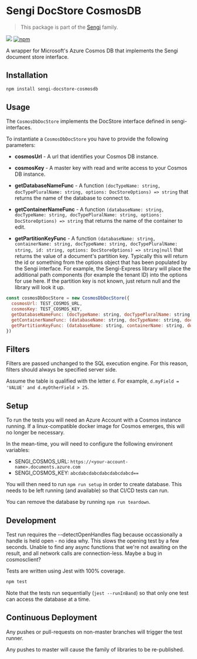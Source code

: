 # Sengi DocStore CosmosDB
 
> This package is part of the [Sengi](https://github.com/karlhulme/sengi) family.

![](https://github.com/karlhulme/sengi/workflows/CD/badge.svg)
[![npm](https://img.shields.io/npm/v/sengi-docstore-cosmosdb.svg)](https://www.npmjs.com/package/sengi-docstore-cosmosdb)

A wrapper for Microsoft's Azure Cosmos DB that implements the Sengi document store interface.

## Installation

```bash
npm install sengi-docstore-cosmosdb
```

## Usage

The `CosmosDbDocStore` implements the DocStore interface defined in sengi-interfaces.

To instantiate a `CosmosDbDocStore` you have to provide the following parameters:

* **cosmosUrl** - A url that identifies your Cosmos DB instance.

* **cosmosKey** - A master key with read and write access to your Cosmos DB instance.

* **getDatabaseNameFunc** - A function `(docTypeName: string, docTypePluralName: string, options: DocStoreOptions) => string` that returns the name of the database to connect to.

* **getContainerNameFunc** - A function `(databaseName: string, docTypeName: string, docTypePluralName: string, options: DocStoreOptions) => string` that returns the name of the container to edit.

* **getPartitionKeyFunc** - A function `(databaseName: string, containerName: string, docTypeName: string, docTypePluralName: string, id: string, options: DocStoreOptions) => string|null` that returns the value of a document's partition key.  Typically this will return the id or something from the options
object that has been populated by the Sengi interface.  For example, the Sengi-Express library will place the additional path components (for example the tenant ID) into the options for use here.  If the partition key is not known, just return null and the library will look it up.

```javascript
const cosmosDbDocStore = new CosmosDbDocStore({
  cosmosUrl: TEST_COSMOS_URL,
  cosmosKey: TEST_COSMOS_KEY,
  getDatabaseNameFunc: (docTypeName: string, docTypePluralName: string, options: DocStoreOptions) => 'sengi',
  getContainerNameFunc: (databaseName: string, docTypeName: string, docTypePluralName: string) => docTypePluralName,
  getPartitionKeyFunc: (databaseName: string, containerName: string, docTypeName: string, docTypePluralName: string, id: string) => docTypePluralName === 'trees' ? id : null
})
```

## Filters

Filters are passed unchanged to the SQL execution engine.  For this reason, filters should always be specified server side.

Assume the table is qualified with the letter `d`.  For example, `d.myField = 'VALUE' and d.myOtherField > 25`.

## Setup

To run the tests you will need an Azure Account with a Cosmos instance running.  If a linux-compatible docker image for Cosmos emerges, this will no longer be necessary.

In the mean-time, you will need to configure the following environent variables:

* SENGI_COSMOS_URL: `https://<your-account-name>.documents.azure.com`
* SENGI_COSMOS_KEY: `abcdabcdabcdabcdabcdabcd==`

You will then need to run `npm run setup` in order to create database.  This needs to be left running (and available) so that CI/CD tests can run.

You can remove the database by running `npm run teardown`.

## Development

Test run requires the --detectOpenHandles flag because occassionally a handle is held open - no idea why.
This slows the opening test by a few seconds.
Unable to find any async functions that we're not awaiting on the result, and all network calls are connection-less.  Maybe a bug in cosmosclient?

Tests are written using Jest with 100% coverage.

```bash
npm test
```

Note that the tests run sequentially (`jest --runInBand`) so that only one test can access the database at a time. 

## Continuous Deployment

Any pushes or pull-requests on non-master branches will trigger the test runner.

Any pushes to master will cause the family of libraries to be re-published.
